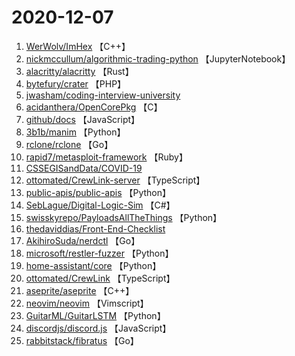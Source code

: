 # 2020-12-07

1. [WerWolv/ImHex](https://github.com/WerWolv/ImHex) 【C++】
2. [nickmccullum/algorithmic-trading-python](https://github.com/nickmccullum/algorithmic-trading-python) 【JupyterNotebook】
3. [alacritty/alacritty](https://github.com/alacritty/alacritty) 【Rust】
4. [bytefury/crater](https://github.com/bytefury/crater) 【PHP】
5. [jwasham/coding-interview-university](https://github.com/jwasham/coding-interview-university) 
6. [acidanthera/OpenCorePkg](https://github.com/acidanthera/OpenCorePkg) 【C】
7. [github/docs](https://github.com/github/docs) 【JavaScript】
8. [3b1b/manim](https://github.com/3b1b/manim) 【Python】
9. [rclone/rclone](https://github.com/rclone/rclone) 【Go】
10. [rapid7/metasploit-framework](https://github.com/rapid7/metasploit-framework) 【Ruby】
11. [CSSEGISandData/COVID-19](https://github.com/CSSEGISandData/COVID-19) 
12. [ottomated/CrewLink-server](https://github.com/ottomated/CrewLink-server) 【TypeScript】
13. [public-apis/public-apis](https://github.com/public-apis/public-apis) 【Python】
14. [SebLague/Digital-Logic-Sim](https://github.com/SebLague/Digital-Logic-Sim) 【C#】
15. [swisskyrepo/PayloadsAllTheThings](https://github.com/swisskyrepo/PayloadsAllTheThings) 【Python】
16. [thedaviddias/Front-End-Checklist](https://github.com/thedaviddias/Front-End-Checklist) 
17. [AkihiroSuda/nerdctl](https://github.com/AkihiroSuda/nerdctl) 【Go】
18. [microsoft/restler-fuzzer](https://github.com/microsoft/restler-fuzzer) 【Python】
19. [home-assistant/core](https://github.com/home-assistant/core) 【Python】
20. [ottomated/CrewLink](https://github.com/ottomated/CrewLink) 【TypeScript】
21. [aseprite/aseprite](https://github.com/aseprite/aseprite) 【C++】
22. [neovim/neovim](https://github.com/neovim/neovim) 【Vimscript】
23. [GuitarML/GuitarLSTM](https://github.com/GuitarML/GuitarLSTM) 【Python】
24. [discordjs/discord.js](https://github.com/discordjs/discord.js) 【JavaScript】
25. [rabbitstack/fibratus](https://github.com/rabbitstack/fibratus) 【Go】

